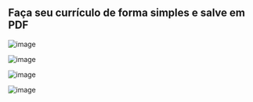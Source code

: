## Faça seu currículo de forma simples e salve em PDF

![image](https://github.com/user-attachments/assets/d41beddd-08cc-4a6f-9992-eff3f183475c)

![image](https://github.com/user-attachments/assets/901bd06f-4172-49a6-b404-16c0ec816289)

![image](https://github.com/user-attachments/assets/bb8893db-f063-4b96-80d9-3da7938279c3)

![image](https://github.com/user-attachments/assets/f7616ab6-2705-497f-b7c0-a5b2bf84ad03)
